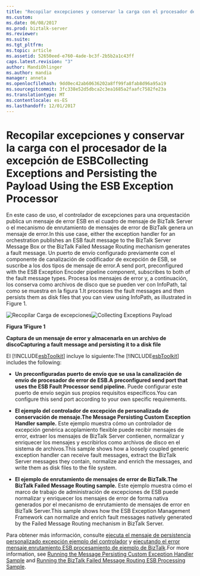 ```yaml
---
title: "Recopilar excepciones y conservar la carga con el procesador de la excepción de ESB | Documentos de Microsoft"
ms.custom: 
ms.date: 06/08/2017
ms.prod: biztalk-server
ms.reviewer: 
ms.suite: 
ms.tgt_pltfrm: 
ms.topic: article
ms.assetid: 52650eed-e760-4ade-bc3f-2b5b2a1c43ff
caps.latest.revision: "3"
author: MandiOhlinger
ms.author: mandia
manager: anneta
ms.openlocfilehash: 9dd0ec42ab60636202a8ff99fa8fab8d96a95a19
ms.sourcegitcommit: 3fc338e52d5dbca2c3ea1685a2faafc7582fe23a
ms.translationtype: MT
ms.contentlocale: es-ES
ms.lasthandoff: 12/01/2017
---
```

# <a name="collecting-exceptions-and-persisting-the-payload-using-the-esb-exception-processor"></a><span data-ttu-id="99355-102">Recopilar excepciones y conservar la carga con el procesador de la excepción de ESB</span><span class="sxs-lookup"><span data-stu-id="99355-102">Collecting Exceptions and Persisting the Payload Using the ESB Exception Processor</span></span>
<span data-ttu-id="99355-103">En este caso de uso, el controlador de excepciones para una orquestación publica un mensaje de error ESB en el cuadro de mensaje de BizTalk Server o el mecanismo de enrutamiento de mensajes de error de BizTalk genera un mensaje de error.</span><span class="sxs-lookup"><span data-stu-id="99355-103">In this use case, either the exception handler for an orchestration publishes an ESB fault message to the BizTalk Server Message Box or the BizTalk Failed Message Routing mechanism generates a fault message.</span></span> <span data-ttu-id="99355-104">Un puerto de envío configurado previamente con el componente de canalización de codificador de excepción de ESB, se suscribe a los dos tipos de mensaje de error.</span><span class="sxs-lookup"><span data-stu-id="99355-104">A send port, preconfigured with the ESB Exception Encoder pipeline component, subscribes to both of the fault message types.</span></span> <span data-ttu-id="99355-105">Procesa los mensajes de error y, a continuación, los conserva como archivos de disco que se pueden ver con InfoPath, tal como se muestra en la figura 1.</span><span class="sxs-lookup"><span data-stu-id="99355-105">It processes the fault messages and then persists them as disk files that you can view using InfoPath, as illustrated in Figure 1.</span></span>  
  
 <span data-ttu-id="99355-106">![Recopilar Carga de excepciones](../esb-toolkit/media/ch3-collectingexceptionspayload.gif "Ch3-CollectingExceptionsPayload")</span><span class="sxs-lookup"><span data-stu-id="99355-106">![Collecting Exceptions Payload](../esb-toolkit/media/ch3-collectingexceptionspayload.gif "Ch3-CollectingExceptionsPayload")</span></span>  
  
 <span data-ttu-id="99355-107">**Figura 1**</span><span class="sxs-lookup"><span data-stu-id="99355-107">**Figure 1**</span></span>  
  
 <span data-ttu-id="99355-108">**Captura de un mensaje de error y almacenarla en un archivo de disco**</span><span class="sxs-lookup"><span data-stu-id="99355-108">**Capturing a fault message and persisting it to a disk file**</span></span>  
  
 <span data-ttu-id="99355-109">El [!INCLUDE[esbToolkit](../includes/esbtoolkit-md.md)] incluye lo siguiente:</span><span class="sxs-lookup"><span data-stu-id="99355-109">The [!INCLUDE[esbToolkit](../includes/esbtoolkit-md.md)] includes the following:</span></span>  
  
-   <span data-ttu-id="99355-110">**Un preconfiguradas puerto de envío que se usa la canalización de envío de procesador de error de ESB.**</span><span class="sxs-lookup"><span data-stu-id="99355-110">**A preconfigured send port that uses the ESB Fault Processor send pipeline.**</span></span> <span data-ttu-id="99355-111">Puede configurar este puerto de envío según sus propios requisitos específicos.</span><span class="sxs-lookup"><span data-stu-id="99355-111">You can configure this send port according to your own specific requirements.</span></span>  
  
-   <span data-ttu-id="99355-112">**El ejemplo del controlador de excepción de personalizada de conservación de mensaje.**</span><span class="sxs-lookup"><span data-stu-id="99355-112">**The Message Persisting Custom Exception Handler sample.**</span></span> <span data-ttu-id="99355-113">Este ejemplo muestra cómo un controlador de excepción genérica acoplamiento flexible puede recibir mensajes de error, extraer los mensajes de BizTalk Server contienen, normalizar y enriquecer los mensajes y escribirlos como archivos de disco en el sistema de archivos.</span><span class="sxs-lookup"><span data-stu-id="99355-113">This sample shows how a loosely coupled generic exception handler can receive fault messages, extract the BizTalk Server messages they contain, normalize and enrich the messages, and write them as disk files to the file system.</span></span>  
  
-   <span data-ttu-id="99355-114">**El ejemplo de enrutamiento de mensajes de error de BizTalk.**</span><span class="sxs-lookup"><span data-stu-id="99355-114">**The BizTalk Failed Message Routing sample.**</span></span> <span data-ttu-id="99355-115">Este ejemplo muestra cómo el marco de trabajo de administración de excepciones de ESB puede normalizar y enriquecer los mensajes de error de forma nativa generados por el mecanismo de enrutamiento de mensajes de error en BizTalk Server.</span><span class="sxs-lookup"><span data-stu-id="99355-115">This sample shows how the ESB Exception Management Framework can normalize and enrich fault messages natively generated by the Failed Message Routing mechanism in BizTalk Server.</span></span>  
  
 <span data-ttu-id="99355-116">Para obtener más información, consulte [ejecuta el mensaje de persistencia personalizado excepción ejemplo del controlador](../esb-toolkit/running-the-message-persisting-custom-exception-handler-sample.md) y [ejecutando el error mensaje enrutamiento ESB procesamiento de ejemplo de BizTalk](../esb-toolkit/running-the-biztalk-failed-message-routing-esb-processing-sample.md).</span><span class="sxs-lookup"><span data-stu-id="99355-116">For more information, see [Running the Message Persisting Custom Exception Handler Sample](../esb-toolkit/running-the-message-persisting-custom-exception-handler-sample.md) and [Running the BizTalk Failed Message Routing ESB Processing Sample](../esb-toolkit/running-the-biztalk-failed-message-routing-esb-processing-sample.md).</span></span>